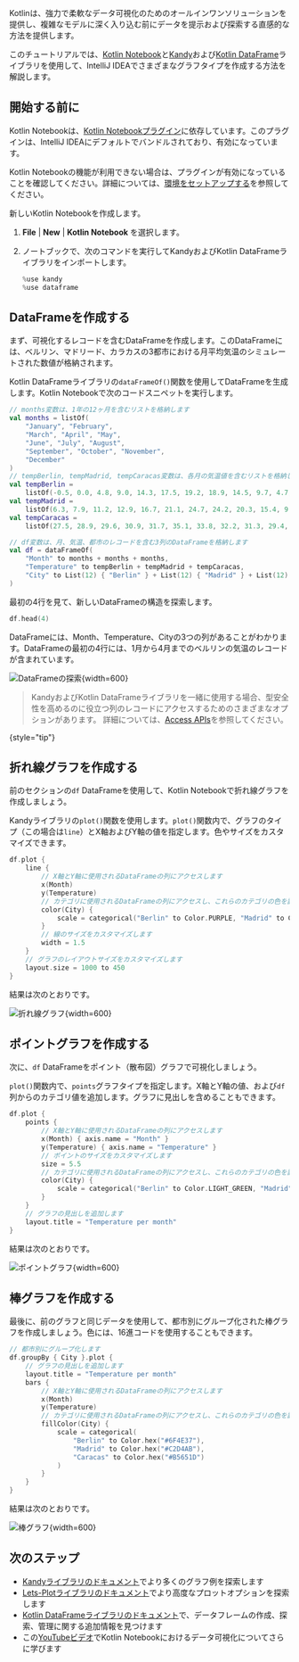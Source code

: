 [//]: # (title: Kotlin NotebookにおけるKandyでのデータ可視化)

Kotlinは、強力で柔軟なデータ可視化のためのオールインワンソリューションを提供し、複雑なモデルに深く入り込む前にデータを提示および探索する直感的な方法を提供します。

このチュートリアルでは、[Kotlin Notebook](kotlin-notebook-overview.md)と[Kandy](https://kotlin.github.io/kandy/welcome.html)および[Kotlin DataFrame](https://kotlin.github.io/dataframe/home.html)ライブラリを使用して、IntelliJ IDEAでさまざまなグラフタイプを作成する方法を解説します。

## 開始する前に

Kotlin Notebookは、[Kotlin Notebookプラグイン](https://plugins.jetbrains.com/plugin/16340-kotlin-notebook)に依存しています。このプラグインは、IntelliJ IDEAにデフォルトでバンドルされており、有効になっています。

Kotlin Notebookの機能が利用できない場合は、プラグインが有効になっていることを確認してください。詳細については、[環境をセットアップする](kotlin-notebook-set-up-env.md)を参照してください。

新しいKotlin Notebookを作成します。

1.  **File** | **New** | **Kotlin Notebook** を選択します。
2.  ノートブックで、次のコマンドを実行してKandyおよびKotlin DataFrameライブラリをインポートします。

    ```kotlin
    %use kandy
    %use dataframe
    ```

## DataFrameを作成する

まず、可視化するレコードを含むDataFrameを作成します。このDataFrameには、ベルリン、マドリード、カラカスの3都市における月平均気温のシミュレートされた数値が格納されます。

Kotlin DataFrameライブラリの`dataFrameOf()`関数を使用してDataFrameを生成します。Kotlin Notebookで次のコードスニペットを実行します。

```kotlin
// months変数は、1年の12ヶ月を含むリストを格納します
val months = listOf(
    "January", "February",
    "March", "April", "May",
    "June", "July", "August",
    "September", "October", "November",
    "December"
)
// tempBerlin, tempMadrid, tempCaracas変数は、各月の気温値を含むリストを格納します
val tempBerlin =
    listOf(-0.5, 0.0, 4.8, 9.0, 14.3, 17.5, 19.2, 18.9, 14.5, 9.7, 4.7, 1.0)
val tempMadrid =
    listOf(6.3, 7.9, 11.2, 12.9, 16.7, 21.1, 24.7, 24.2, 20.3, 15.4, 9.9, 6.6)
val tempCaracas =
    listOf(27.5, 28.9, 29.6, 30.9, 31.7, 35.1, 33.8, 32.2, 31.3, 29.4, 28.9, 27.6)

// df変数は、月、気温、都市のレコードを含む3列のDataFrameを格納します
val df = dataFrameOf(
    "Month" to months + months + months,
    "Temperature" to tempBerlin + tempMadrid + tempCaracas,
    "City" to List(12) { "Berlin" } + List(12) { "Madrid" } + List(12) { "Caracas" }
)
```

最初の4行を見て、新しいDataFrameの構造を探索します。

```kotlin
df.head(4)
```

DataFrameには、Month、Temperature、Cityの3つの列があることがわかります。DataFrameの最初の4行には、1月から4月までのベルリンの気温のレコードが含まれています。

![DataFrameの探索](visualization-dataframe-temperature.png){width=600}

> KandyおよびKotlin DataFrameライブラリを一緒に使用する場合、型安全性を高めるのに役立つ列のレコードにアクセスするためのさまざまなオプションがあります。
> 詳細については、[Access APIs](https://kotlin.github.io/dataframe/apilevels.html)を参照してください。
>
{style="tip"}

## 折れ線グラフを作成する

前のセクションの`df` DataFrameを使用して、Kotlin Notebookで折れ線グラフを作成しましょう。

Kandyライブラリの`plot()`関数を使用します。`plot()`関数内で、グラフのタイプ（この場合は`line`）とX軸およびY軸の値を指定します。色やサイズをカスタマイズできます。

```kotlin
df.plot {
    line {
        // X軸とY軸に使用されるDataFrameの列にアクセスします 
        x(Month)
        y(Temperature)
        // カテゴリに使用されるDataFrameの列にアクセスし、これらのカテゴリの色を設定します 
        color(City) {
            scale = categorical("Berlin" to Color.PURPLE, "Madrid" to Color.ORANGE, "Caracas" to Color.GREEN)
        }
        // 線のサイズをカスタマイズします
        width = 1.5
    }
    // グラフのレイアウトサイズをカスタマイズします
    layout.size = 1000 to 450
}
```

結果は次のとおりです。

![折れ線グラフ](visualization-line-chart.svg){width=600}

## ポイントグラフを作成する

次に、`df` DataFrameをポイント（散布図）グラフで可視化しましょう。

`plot()`関数内で、`points`グラフタイプを指定します。X軸とY軸の値、および`df`列からのカテゴリ値を追加します。グラフに見出しを含めることもできます。

```kotlin
df.plot {
    points {
        // X軸とY軸に使用されるDataFrameの列にアクセスします 
        x(Month) { axis.name = "Month" }
        y(Temperature) { axis.name = "Temperature" }
        // ポイントのサイズをカスタマイズします
        size = 5.5
        // カテゴリに使用されるDataFrameの列にアクセスし、これらのカテゴリの色を設定します 
        color(City) {
            scale = categorical("Berlin" to Color.LIGHT_GREEN, "Madrid" to Color.BLACK, "Caracas" to Color.YELLOW)
        }
    }
    // グラフの見出しを追加します
    layout.title = "Temperature per month"
}
```

結果は次のとおりです。

![ポイントグラフ](visualization-points-chart.svg){width=600}

## 棒グラフを作成する

最後に、前のグラフと同じデータを使用して、都市別にグループ化された棒グラフを作成しましょう。色には、16進コードを使用することもできます。

```kotlin
// 都市別にグループ化します  
df.groupBy { City }.plot {
    // グラフの見出しを追加します
    layout.title = "Temperature per month"
    bars {
        // X軸とY軸に使用されるDataFrameの列にアクセスします 
        x(Month)
        y(Temperature)
        // カテゴリに使用されるDataFrameの列にアクセスし、これらのカテゴリの色を設定します 
        fillColor(City) {
            scale = categorical(
                "Berlin" to Color.hex("#6F4E37"),
                "Madrid" to Color.hex("#C2D4AB"),
                "Caracas" to Color.hex("#B5651D")
            )
        }
    }
}
```

結果は次のとおりです。

![棒グラフ](visualization-bar-chart.svg){width=600}

## 次のステップ

*   [Kandyライブラリのドキュメント](https://kotlin.github.io/kandy/examples.html)でより多くのグラフ例を探索します
*   [Lets-Plotライブラリのドキュメント](lets-plot.md)でより高度なプロットオプションを探索します
*   [Kotlin DataFrameライブラリのドキュメント](https://kotlin.github.io/dataframe/info.html)で、データフレームの作成、探索、管理に関する追加情報を見つけます
*   この[YouTubeビデオ](https://www.youtube.com/watch?v=m4Cqz2_P9rI&t=4s)でKotlin Notebookにおけるデータ可視化についてさらに学びます